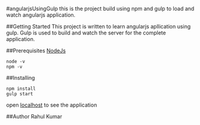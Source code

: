 #angularjsUsingGulp
this is the project build using npm and gulp to load and watch angularjs application.

##Getting Started
This project is written to learn angularjs apllication using gulp. Gulp is used to build and watch the server for the complete application.

##Prerequisites
[NodeJs](https://nodejs.org/en/)
```
node -v
npm -v
```

##Installing
```
npm install
gulp start
```
open [localhost](http://localhost:3000/#!/) to see the application

##Author
Rahul Kumar


